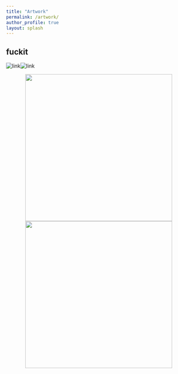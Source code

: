 ```yaml
---
title: "Artwork"
permalink: /artwork/
author_profile: true
layout: splash
---
```

## fuckit
![link](https://images.unsplash.com/photo-1575181963610-33e87fc05a5e?ixlib=rb-1.2.1&ixid=eyJhcHBfaWQiOjEyMDd9&auto=format&fit=crop&w=634&q=80)![link](https://images.unsplash.com/photo-1575181963610-33e87fc05a5e?ixlib=rb-1.2.1&ixid=eyJhcHBfaWQiOjEyMDd9&auto=format&fit=crop&w=634&q=80)
<center class="half">
    <img src="https://images.unsplash.com/photo-1575181963610-33e87fc05a5e?ixlib=rb-1.2.1&ixid=eyJhcHBfaWQiOjEyMDd9&auto=format&fit=crop&w=634&q=80" width="400"/><img src="https://images.unsplash.com/photo-1575181963610-33e87fc05a5e?ixlib=rb-1.2.1&ixid=eyJhcHBfaWQiOjEyMDd9&auto=format&fit=crop&w=634&q=80" width="400"/>
</center>
